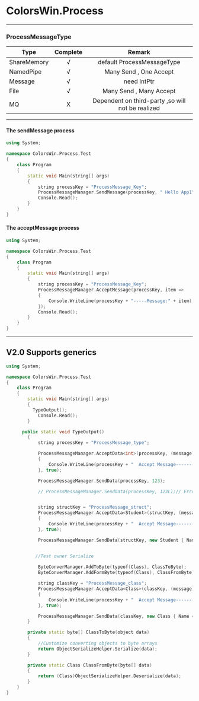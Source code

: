 # ColorsWin.Process
-----------------------------------

### ProcessMessageType

|Type       |Complete          |Remark          |
| -------------|:--------------:|:--------------:|
|ShareMemory|√| default ProcessMessageType |
|NamedPipe|√|Many Send , One Accept|
|Message|√|need IntPtr|
|File|√|Many Send , Many Accept|
|MQ|X|Dependent on third-party ,so will not be realized||


-----------------------------------


#### The sendMessage process

```C++
using System;

namespace ColorsWin.Process.Test
{
    class Program
    {
        static void Main(string[] args)
        {
            string processKey = "ProcessMessage_Key";
            ProcessMessageManager.SendMessage(processKey, " Hello App1");
            Console.Read();
        }
    }
}

```

#### The acceptMessage process

```C++
using System;

namespace ColorsWin.Process.Test
{
    class Program
    {
        static void Main(string[] args)
        {
            string processKey = "ProcessMessage_Key";
            ProcessMessageManager.AcceptMessage(processKey, item =>
            {
                Console.WriteLine(processKey + "-----Message:" + item);
            });
            Console.Read();
        }
    }
}
```


-----------------------------------


##  V2.0  Supports generics      

```C++
using System;

namespace ColorsWin.Process.Test
{
    class Program
    {
        static void Main(string[] args)
        {
          TypeOutput();
            Console.Read();
        }

      public static void TypeOutput()
        {
            string processKey = "ProcessMessage_type";

            ProcessMessageManager.AcceptData<int>(processKey, (message) =>
            {
                Console.WriteLine(processKey + "  Accept Message--------" + message.ToString());
            }, true);

            ProcessMessageManager.SendData(processKey, 123);

            // ProcessMessageManager.SendData(processKey, 123L);// Error type not match


            string structKey = "ProcessMessage_struct";
            ProcessMessageManager.AcceptData<Student>(structKey, (message) =>
            {
                Console.WriteLine(processKey + "  Accept Message--------" + message.Name);
            }, true);

            ProcessMessageManager.SendData(structKey, new Student { Name = "Test" });


           //Test owner Serialize
		   
            ByteConverManager.AddToByte(typeof(Class), ClassToByte);
            ByteConverManager.AddFormByte(typeof(Class), ClassFromByte);

            string classKey = "ProcessMessage_class";
            ProcessMessageManager.AcceptData<Class>(classKey, (message) =>
            {
                Console.WriteLine(processKey + "  Accept Message--------" + message.Name);
            }, true);

            ProcessMessageManager.SendData(classKey, new Class { Name = "Test" });
        }

        private static byte[] ClassToByte(object data)
        {
            //Customize converting objects to byte arrays
            return ObjectSerializeHelper.Serialize(data);
        }

        private static Class ClassFromByte(byte[] data)
        {
            return (Class)ObjectSerializeHelper.Deserialize(data);
        }
    }
}
```











 




